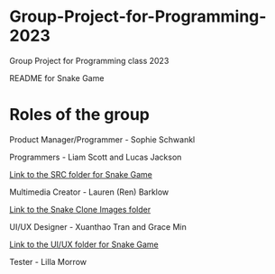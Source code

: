 # Group-Project-for-Programming-2023
Group Project for Programming class 2023


README for Snake Game


# Roles of the group

Product Manager/Programmer - Sophie Schwankl

Programmers - Liam Scott and Lucas Jackson

[Link to the SRC folder for Snake Game](https://github.com/LemScoot/Group-Project-for-Programming-2023/tree/main/src)

Multimedia Creator - Lauren (Ren) Barklow

[Link to the Snake Clone Images folder](https://github.com/LemScoot/Group-Project-for-Programming-2023/tree/main/Snake%20Clone/Images%20for%20Snake%20Clone)

UI/UX Designer - Xuanthao Tran and Grace Min

[Link to the UI/UX folder for Snake Game](https://github.com/LemScoot/Group-Project-for-Programming-2023/blob/main/Snake%20Clone/readme.md)

Tester - Lilla Morrow
